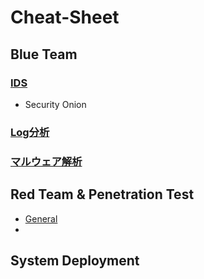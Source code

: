 # Cheat-Sheet
## Blue Team
### [IDS]()
- Security Onion
### [Log分析]()
### [マルウェア解析](#)
## Red Team & Penetration Test
- [General]()
- 
## System Deployment
